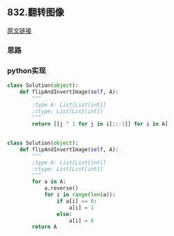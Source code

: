 ## 832.翻转图像

[原文链接](https://leetcode-cn.com/problems/flipping-an-image/)

### 思路
### python实现
```python
class Solution(object):
    def flipAndInvertImage(self, A):
        """
        :type A: List[List[int]]
        :rtype: List[List[int]]
        """
        return [[j ^ 1 for j in i[::-1]] for i in A]
        
```

```python
class Solution(object):
    def flipAndInvertImage(self, A):
        """
        :type A: List[List[int]]
        :rtype: List[List[int]]
        """
        for a in A:
            a.reverse()
            for i in range(len(a)):
                if a[i] == 0:
                    a[i] = 1
                else:
                    a[i] = 0
        return A
        
```